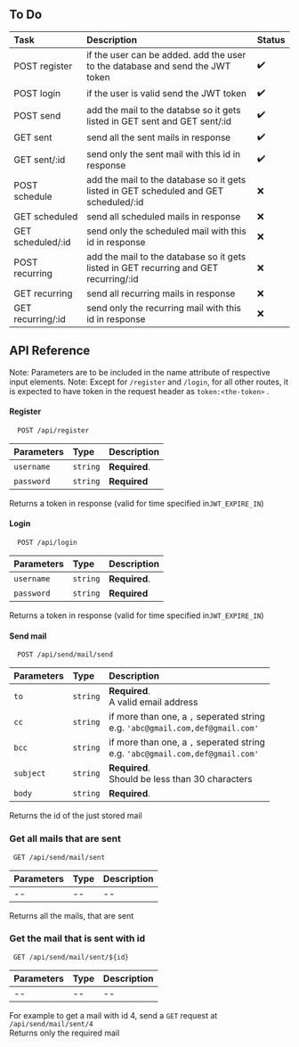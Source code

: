 ## To Do

| Task | Description | Status |
| :----| :-----------| :------|
| POST register | if the user can be added. add the user to the database and send the JWT token | :heavy_check_mark: |
| POST login | if the user is valid send the JWT token | :heavy_check_mark: |
| POST send | add the mail to the databse so it gets listed in GET sent and GET sent/:id | :heavy_check_mark: |
| GET sent | send all the sent mails in response | :heavy_check_mark: |
| GET sent/:id | send only the sent mail with this id in response | :heavy_check_mark: |
| POST schedule | add the mail to the database so it gets listed in GET scheduled and GET scheduled/:id | :x: |
| GET scheduled | send all scheduled mails in response | :x: |
| GET scheduled/:id | send only the scheduled mail with this id in response | :x: |
| POST recurring | add the mail to the database so it gets listed in GET recurring and GET recurring/:id | :x: |
| GET recurring | send all recurring mails in response | :x: |
| GET recurring/:id | send only the recurring mail with this id in response | :x: |

## API Reference
Note: Parameters are to be included in the name attribute of respective input elements.
Note: Except for `/register` and `/login`, for all other routes, it is expected to have token in the request header as `token:<the-token>` .
#### Register

```http
  POST /api/register
```

| Parameters  | Type     | Description                |
| :--------   | :------- | :------------------------- |
| `username`  | `string` | **Required**.              |
| `password`  | `string` | **Required**               |

Returns a token in response (valid for time specified in`JWT_EXPIRE_IN`)

#### Login

```http
  POST /api/login
```

| Parameters  | Type     | Description                |
| :--------   | :------- | :------------------------- |
| `username`  | `string` | **Required**.              |
| `password`  | `string` | **Required**               |

Returns a token in response (valid for time specified in`JWT_EXPIRE_IN`)

#### Send mail

```http
  POST /api/send/mail/send
```

| Parameters | Type     | Description                       |
| :--------  | :------- | :-------------------------------- |
| `to`       | `string` | **Required**.<br>A valid email address    |
| `cc`       | `string` | if more than one, a `,` seperated string<br>e.g. `'abc@gmail.com,def@gmail.com'`|
| `bcc`      | `string` | if more than one, a `,` seperated string<br>e.g. `'abc@gmail.com,def@gmail.com'`|
| `subject`  | `string` | **Required**.<br>Should be less than 30 characters |
| `body`     | `string` | **Required**.                     |

Returns the id of the just stored mail

### Get all mails that are sent
```http
 GET /api/send/mail/sent
```
| Parameters | Type     | Description                       |
| :--------  | :------- | :-------------------------------- |
| -- | -- | -- |

Returns all the mails, that are sent

### Get the mail that is sent with id
```http
 GET /api/send/mail/sent/${id}
```
| Parameters | Type     | Description                       |
| :--------  | :------- | :-------------------------------- |
| -- | -- | -- |

For example to get a mail with id 4, send a `GET` request at `/api/send/mail/sent/4`
<br>Returns only the required mail
